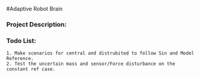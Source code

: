 #Adaptive Robot Brain

### Project Description:

### Todo List:
    1. Make scenarios for central and distrubited to follow Sin and Model Reference.
    2. Test the uncertain mass and sensor/Force disturbance on the constant ref case.
